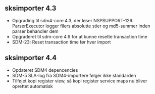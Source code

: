 ## sksimporter 4.3
*  Opgrading til sdm4-core 4.3, der løser
   NSPSUPPORT-126: ParserExecutor logger filers absolutte stier og md5-summer inden parser behandler dem
*  Opgraderet til sdm-core 4.9 for at kunne resette transaction time
*  SDM-23: Reset transaction time før hver import

## sksimporter 4.4
*  Opdateret SDM4 depencencies
*  SDM-5 SLA-log fra SDM4-importere følger ikke standarden
*  Tilføjet kopi register view, så kopi register service maps nu bliver oprettet automatisk
